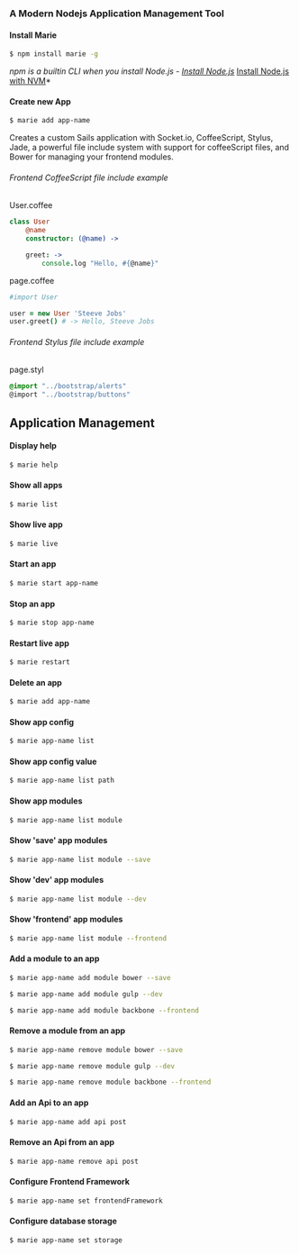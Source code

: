 ### A Modern Nodejs Application Management Tool

#### Install Marie

```bash
$ npm install marie -g
```

*npm is a builtin CLI when you install Node.js - 
[Install Node.js](https://nodejs.org)*
[Install Node.js with NVM](https://keymetrics.io/2015/02/03/installing-node-js-and-io-js-with-nvm/)*


#### Create new App

```bash
$ marie add app-name
```

Creates a custom Sails application with Socket.io, CoffeeScript, Stylus, Jade, a powerful file include system with support for coffeeScript files, and Bower for managing your frontend modules.

######  Frontend CoffeeScript file include example

User.coffee
```coffeescript
class User
	@name
	constructor: (@name) ->

	greet: ->
		console.log "Hello, #{@name}"
```

page.coffee
```coffeescript
#import User

user = new User 'Steeve Jobs'
user.greet() # -> Hello, Steeve Jobs
```

######  Frontend Stylus file include example
page.styl
```css
@import "../bootstrap/alerts"
@import "../bootstrap/buttons"
```


## Application Management

#### Display help

```bash
$ marie help
```


#### Show all apps

```bash
$ marie list
```


#### Show live app

```bash
$ marie live
```


#### Start an app

```bash
$ marie start app-name
```


#### Stop an app

```bash
$ marie stop app-name
```


#### Restart live app

```bash
$ marie restart
```


#### Delete an app

```bash
$ marie add app-name
```


#### Show app config

```bash
$ marie app-name list
```


#### Show app config value

```bash
$ marie app-name list path
```


#### Show app modules

```bash
$ marie app-name list module
```


#### Show 'save' app modules

```bash
$ marie app-name list module --save
```


#### Show 'dev' app modules

```bash
$ marie app-name list module --dev
```


#### Show 'frontend' app modules

```bash
$ marie app-name list module --frontend
```


#### Add a module to an app

```bash
$ marie app-name add module bower --save
```

```bash
$ marie app-name add module gulp --dev
```

```bash
$ marie app-name add module backbone --frontend
```


#### Remove a module from an app

```bash
$ marie app-name remove module bower --save
```

```bash
$ marie app-name remove module gulp --dev
```

```bash
$ marie app-name remove module backbone --frontend
```


#### Add an Api to an app

```bash
$ marie app-name add api post
```


#### Remove an Api from an app

```bash
$ marie app-name remove api post
```


#### Configure Frontend Framework

```bash
$ marie app-name set frontendFramework
```


#### Configure database storage

```bash
$ marie app-name set storage
```

